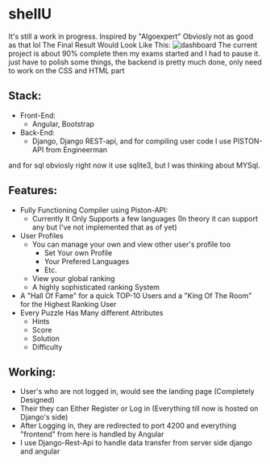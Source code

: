 # shellU
It's still a work in progress.
Inspired by "Algoexpert" Obviosly not as good as that lol
The Final Result Would Look Like This:
![dashboard](https://user-images.githubusercontent.com/64773992/134801061-67b0797d-36c9-4871-8475-de3bc4182fb6.png)
The current project is about 90% complete then my exams started and I had to pause it.
just have to polish some things, the backend is pretty much done, only need to work on the CSS and HTML part 

## Stack:
- Front-End:
  - Angular, Bootstrap
- Back-End:
  - Django, Django REST-api, and for compiling user code I use PISTON-API from Engineerman

and for sql obviosly right now it use sqlite3, but I was thinking about MYSql.

## Features:
- Fully Functioning Compiler using Piston-API:
  - Currently It Only Supports a few languages (In theory it can support any but I've not implemented that as of yet)
- User Profiles
  - You can manage your own and view other user's profile too
      - Set Your own Profile
      - Your Prefered Languages
      - Etc.
  - View your global ranking
  - A highly sophisticated ranking System
- A "Hall Of Fame" for a quick TOP-10 Users and a "King Of The Room" for the Highest Ranking User
- Every Puzzle Has Many different Attributes
  - Hints
  - Score
  - Solution
  - Difficulty
  
## Working:
- User's who are not logged in, would see the landing page (Completely Designed)
- Their they can Either Register or Log in (Everything till now is hosted on Django's side)
- After Logging in, they are redirected to port 4200 and everything "frontend" from here is handled by Angular
- I use Django-Rest-Api to handle data transfer from server side django and angular
